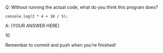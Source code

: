Q: Without running the actual code, what do you think this program does?
```
console.log(2 * 4 + 10 / 5);
```

A: {YOUR ANSWER HERE}

10

Remember to commit and push when you're finished!